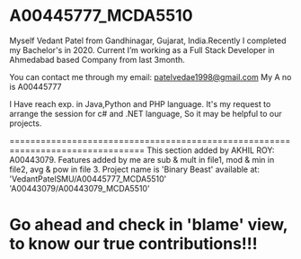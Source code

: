 # A00445777_MCDA5510

Myself Vedant Patel from Gandhinagar, Gujarat, India.Recently I completed my Bachelor's in 2020. Current I’m working as a Full Stack Developer in Ahmedabad based Company from last 3month.


You can contact me through my email: patelvedae1998@gmail.com 
My A no is A00445777

I Have reach exp. in Java,Python and PHP language.
It's my request to arrange the session for c# and .NET language, So it may be helpful to our projects.


================================================================================
This section added by AKHIL ROY: A00443079.
Features added by me are sub & mult in file1, mod & min in file2, avg & pow in file 3.
Project name is 'Binary Beast' available at:
'VedantPatelSMU/A00445777_MCDA5510'
'A00443079/A00443079_MCDA5510'

Go ahead and check in 'blame' view, to know our  true contributions!!!
================================================================================
